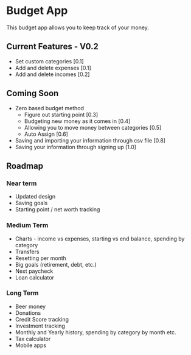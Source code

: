 # Budget App

This budget app allows you to keep track of your money.

## Current Features - V0.2

- Set custom categories [0.1]
- Add and delete expenses [0.1]
- Add and delete incomes [0.2]

## Coming Soon

- Zero based budget method
    - Figure out starting point [0.3]
    - Budgeting new money as it comes in [0.4]
    - Allowing you to move money between categories [0.5]
    - Auto Assign [0.6]
- Saving and importing your information through csv file [0.8]
- Saving your information through signing up [1.0]

## Roadmap

### Near term

- Updated design
- Saving goals
- Starting point / net worth tracking

### Medium Term

- Charts - income vs expenses, starting vs end balance, spending by category
- Transfers
- Resetting per month
- Big goals (retirement, debt, etc.)
- Next paycheck
- Loan calculator

### Long Term

- Beer money
- Donations
- Credit Score tracking
- Investment tracking
- Monthly and Yearly history, spending by category by month etc.
- Tax calculator
- Mobile apps

